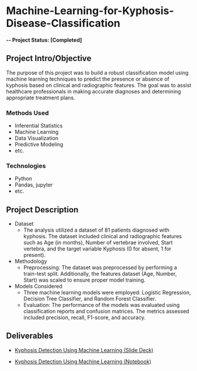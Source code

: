 # Machine-Learning-for-Kyphosis-Disease-Classification

#### -- Project Status: [Completed]

## Project Intro/Objective
The purpose of this project was to build a robust classification model using machine learning techniques to predict the presence or absence of kyphosis based on clinical and radiographic features. The goal was to assist healthcare professionals in making accurate diagnoses and determining appropriate treatment plans. 

### Methods Used
* Inferential Statistics
* Machine Learning
* Data Visualization
* Predictive Modeling
* etc.

### Technologies
* Python
* Pandas, jupyter
* etc.

## Project Description
* Dataset
  * The analysis utilized a dataset of 81 patients diagnosed with kyphosis. The dataset included clinical and radiographic features such as Age (in months), Number of vertebrae involved, Start vertebra, and the target variable Kyphosis (0 for absent, 1 for present).
* Methodology
  * Preprocessing: The dataset was preprocessed by performing a train-test split. Additionally, the features dataset (Age, Number, Start) was scaled to ensure proper model training.
* Models Considered
  * Three machine learning models were employed: Logistic Regression, Decision Tree Classifier, and Random Forest Classifier.
  * Evaluation: The performance of the models was evaluated using classification reports and confusion matrices. The metrics assessed included precision, recall, F1-score, and accuracy.

## Deliverables
* [Kyphosis Detection Using Machine Learning (Slide Deck)](https://docs.google.com/presentation/d/1xVoKq7FPeHivvjZY_m2OOMKS1V3jSkXLzsX6HduuNNc/edit?usp=sharing)

* [Kyphosis Detection Using Machine Learning (Notebook)](https://github.com/Talha-Fasih-Khan/Machine-Learning-for-Kyphosis-Disease-Classification/blob/321a49bd287233794e514b35c5a01f7cb8a8c032/Machine%20Learning%20for%20Kyphosis%20Disease%20Classification.ipynb)
